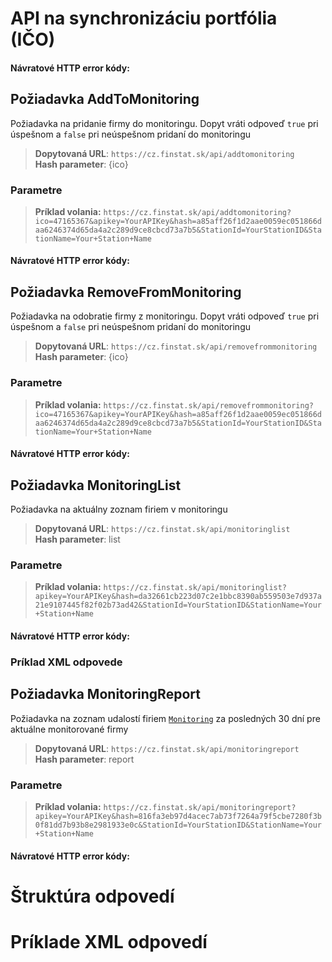 # API na synchronizáciu portfólia (IČO)

[](monitoring-categories.md ':include')

#### Návratové HTTP error kódy:

[](../../../common/http/errorcodes-sk.md ':include')

## Požiadavka AddToMonitoring
Požiadavka na pridanie firmy do monitoringu.
Dopyt vráti odpoveď `true` pri úspešnom a `false`  pri neúspešnom pridaní do monitoringu

> **Dopytovaná URL**: ```https://cz.finstat.sk/api/addtomonitoring```<br />
> **Hash parameter**: {ico}
<!-- > **Dopytovaná URL**: ```https://www.finstat.cz/api/addtomonitoring```<br /> -->

### Parametre
[](../../../common/parameters/monitoring-addremove-ico-sk.md ':include')

[](../../../common/parameters/parameters-sk.md ':include')

> **Príklad volania:** ```https://cz.finstat.sk/api/addtomonitoring?ico=47165367&apikey=YourAPIKey&hash=a85aff26f1d2aae0059ec051866daa6246374d65da4a2c289d9ce8cbcd73a7b5&StationId=YourStationID&StationName=Your+Station+Name```

#### Návratové HTTP error kódy:
[](../../../common/http/errorcodes-sk.md ':include')

## Požiadavka RemoveFromMonitoring
Požiadavka na odobratie firmy z monitoringu.
Dopyt vráti odpoveď `true` pri úspešnom a `false`  pri neúspešnom pridaní do monitoringu

> **Dopytovaná URL**: ```https://cz.finstat.sk/api/removefrommonitoring```<br />
> **Hash parameter**: {ico}
<!-- > **Dopytovaná URL**: ```https://www.finstat.cz/api/removefrommonitoring```<br /> -->

### Parametre
[](../../../common/parameters/monitoring-addremove-ico-sk.md ':include')

[](../../../common/parameters/parameters-sk.md ':include')


> **Príklad volania:** ```https://cz.finstat.sk/api/removefrommonitoring?ico=47165367&apikey=YourAPIKey&hash=a85aff26f1d2aae0059ec051866daa6246374d65da4a2c289d9ce8cbcd73a7b5&StationId=YourStationID&StationName=Your+Station+Name```

#### Návratové HTTP error kódy:
[](../../../common/http/errorcodes-sk.md ':include')

## Požiadavka MonitoringList
Požiadavka na aktuálny zoznam firiem v monitoringu

> **Dopytovaná URL**: ```https://cz.finstat.sk/api/monitoringlist```<br />
> **Hash parameter**: list
<!-- > **Dopytovaná URL**: ```https://www.finstat.cz/api/monitoringlist```<br /> -->

### Parametre
[](../../../common/parameters/monitoring-category-sk.md ':include')

[](../../../common/parameters/parameters-sk.md ':include')

> **Príklad volania:** ```https://cz.finstat.sk/api/monitoringlist?apikey=YourAPIKey&hash=da32661cb223d07c2e1bbc8390ab559503e7d937a21e9107445f82f02b73ad42&StationId=YourStationID&StationName=Your+Station+Name```

#### Návratové HTTP error kódy:
[](../../../common/http/errorcodes-sk.md ':include')

### Príklad XML odpovede
[](../../../common/examples/monitoring-list.md ':include')

## Požiadavka MonitoringReport
Požiadavka na zoznam udalostí firiem [`Monitoring`](#Monitoring) za posledných 30 dní pre aktuálne monitorované firmy

> **Dopytovaná URL**: ```https://cz.finstat.sk/api/monitoringreport```<br />
> **Hash parameter**: report
<!-- > **Dopytovaná URL**: ```https://www.finstat.cz/api/monitoringreport```<br /> -->

### Parametre
[](../../../common/parameters/monitoring-category-sk.md ':include')

[](../../../common/parameters/parameters-sk.md ':include')

> **Príklad volania:** ```https://cz.finstat.sk/api/monitoringreport?apikey=YourAPIKey&hash=816fa3eb97d4acec7ab73f7264a79f5cbe7280f3b0f81dd7b93b8e2981933e0c&StationId=YourStationID&StationName=Your+Station+Name```

#### Návratové HTTP error kódy:
[](../../../common/http/errorcodes-sk.md ':include')

# Štruktúra odpovedí

[](../../../common/responses/monitoring-categories-sk.md ':include')

[](../../../common/responses/monitoring-ico-sk.md ':include')

# Príklade XML odpovedí

[](../../../common/examples/monitoring-categories.md ':include')

[](../../../common/examples/monitoring-list.md ':include')

[](../../../common/examples/monitoring-report.md ':include')
